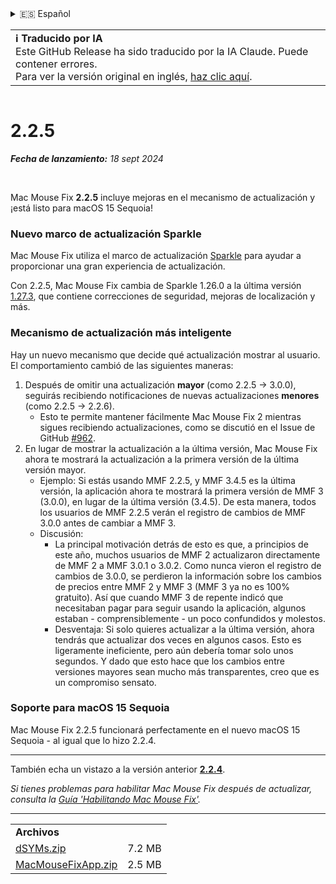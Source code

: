 <details>
<summary>🇪🇸 Español</summary>

[🇬🇧 English (GitHub Release)](https://github.com/noah-nuebling/mac-mouse-fix/releases/tag/2.2.5)\
[🇦🇩 Català](https://redirect.macmousefix.com/?target=mmf-release&tag=2.2.5&locale=ca)\
[🇩🇪 Deutsch](https://redirect.macmousefix.com/?target=mmf-release&tag=2.2.5&locale=de)\
**🇪🇸 Español**\
[🇫🇷 Français](https://redirect.macmousefix.com/?target=mmf-release&tag=2.2.5&locale=fr)\
[🇮🇩 Indonesia](https://redirect.macmousefix.com/?target=mmf-release&tag=2.2.5&locale=id)\
[🇮🇹 Italiano](https://redirect.macmousefix.com/?target=mmf-release&tag=2.2.5&locale=it)\
[🇭🇺 Magyar](https://redirect.macmousefix.com/?target=mmf-release&tag=2.2.5&locale=hu)\
[🇳🇱 Nederlands](https://redirect.macmousefix.com/?target=mmf-release&tag=2.2.5&locale=nl)\
[🇵🇱 Polski](https://redirect.macmousefix.com/?target=mmf-release&tag=2.2.5&locale=pl)\
[🇧🇷 Português (Brasil)](https://redirect.macmousefix.com/?target=mmf-release&tag=2.2.5&locale=pt-BR)\
[🇵🇹 Português (Portugal)](https://redirect.macmousefix.com/?target=mmf-release&tag=2.2.5&locale=pt-PT)\
[🇷🇴 Română](https://redirect.macmousefix.com/?target=mmf-release&tag=2.2.5&locale=ro)\
[🇸🇪 Svenska](https://redirect.macmousefix.com/?target=mmf-release&tag=2.2.5&locale=sv)\
[🇻🇳 Tiếng Việt](https://redirect.macmousefix.com/?target=mmf-release&tag=2.2.5&locale=vi)\
[🇹🇷 Türkçe](https://redirect.macmousefix.com/?target=mmf-release&tag=2.2.5&locale=tr)\
[🇨🇿 Čeština](https://redirect.macmousefix.com/?target=mmf-release&tag=2.2.5&locale=cs)\
[🇬🇷 Ελληνικά](https://redirect.macmousefix.com/?target=mmf-release&tag=2.2.5&locale=el)\
[🇷🇺 Русский](https://redirect.macmousefix.com/?target=mmf-release&tag=2.2.5&locale=ru)\
[🇺🇦 Українська](https://redirect.macmousefix.com/?target=mmf-release&tag=2.2.5&locale=uk)\
[🇮🇱 עברית](https://redirect.macmousefix.com/?target=mmf-release&tag=2.2.5&locale=he)\
[🇸🇦 العربية](https://redirect.macmousefix.com/?target=mmf-release&tag=2.2.5&locale=ar)\
[🇮🇳 हिन्दी](https://redirect.macmousefix.com/?target=mmf-release&tag=2.2.5&locale=hi)\
[🇹🇭 ไทย](https://redirect.macmousefix.com/?target=mmf-release&tag=2.2.5&locale=th)\
[🇨🇳 中文 (简体)](https://redirect.macmousefix.com/?target=mmf-release&tag=2.2.5&locale=zh-Hans)\
[🇨🇳 中文 (繁體)](https://redirect.macmousefix.com/?target=mmf-release&tag=2.2.5&locale=zh-Hant)\
[🇭🇰 中文（香港)](https://redirect.macmousefix.com/?target=mmf-release&tag=2.2.5&locale=zh-HK)\
[🇯🇵 日本語](https://redirect.macmousefix.com/?target=mmf-release&tag=2.2.5&locale=ja)\
[🇰🇷 한국어](https://redirect.macmousefix.com/?target=mmf-release&tag=2.2.5&locale=ko)\
[Help translate Mac Mouse Fix to different languages!](https://github.com/noah-nuebling/mac-mouse-fix/discussions/731)
</details>
<table align=><td>
<b>ℹ️ Traducido por IA</b><br>
Este GitHub Release ha sido traducido por la IA Claude. Puede contener errores.<br>
Para ver la versión original en inglés, <a href="https://github.com/noah-nuebling/mac-mouse-fix/releases/tag/2.2.5">haz clic aquí</a>.
</td></table>

<table></table>

# 2.2.5
***Fecha de lanzamiento:** 18 sept 2024*

<br>

Mac Mouse Fix **2.2.5** incluye mejoras en el mecanismo de actualización y ¡está listo para macOS 15 Sequoia!

### Nuevo marco de actualización Sparkle

Mac Mouse Fix utiliza el marco de actualización [Sparkle](https://sparkle-project.org/) para ayudar a proporcionar una gran experiencia de actualización.

Con 2.2.5, Mac Mouse Fix cambia de Sparkle 1.26.0 a la última versión [1.27.3](https://github.com/sparkle-project/Sparkle/releases/tag/1.27.3), que contiene correcciones de seguridad, mejoras de localización y más.

### Mecanismo de actualización más inteligente

Hay un nuevo mecanismo que decide qué actualización mostrar al usuario. El comportamiento cambió de las siguientes maneras:

1. Después de omitir una actualización **mayor** (como 2.2.5 -> 3.0.0), seguirás recibiendo notificaciones de nuevas actualizaciones **menores** (como 2.2.5 -> 2.2.6).
    - Esto te permite mantener fácilmente Mac Mouse Fix 2 mientras sigues recibiendo actualizaciones, como se discutió en el Issue de GitHub [#962](https://github.com/noah-nuebling/mac-mouse-fix/issues/962).
2. En lugar de mostrar la actualización a la última versión, Mac Mouse Fix ahora te mostrará la actualización a la primera versión de la última versión mayor.
    - Ejemplo: Si estás usando MMF 2.2.5, y MMF 3.4.5 es la última versión, la aplicación ahora te mostrará la primera versión de MMF 3 (3.0.0), en lugar de la última versión (3.4.5). De esta manera, todos los usuarios de MMF 2.2.5 verán el registro de cambios de MMF 3.0.0 antes de cambiar a MMF 3.
    - Discusión:
        - La principal motivación detrás de esto es que, a principios de este año, muchos usuarios de MMF 2 actualizaron directamente de MMF 2 a MMF 3.0.1 o 3.0.2. Como nunca vieron el registro de cambios de 3.0.0, se perdieron la información sobre los cambios de precios entre MMF 2 y MMF 3 (MMF 3 ya no es 100% gratuito). Así que cuando MMF 3 de repente indicó que necesitaban pagar para seguir usando la aplicación, algunos estaban - comprensiblemente - un poco confundidos y molestos.
        - Desventaja: Si solo quieres actualizar a la última versión, ahora tendrás que actualizar dos veces en algunos casos. Esto es ligeramente ineficiente, pero aún debería tomar solo unos segundos. Y dado que esto hace que los cambios entre versiones mayores sean mucho más transparentes, creo que es un compromiso sensato.

### Soporte para macOS 15 Sequoia

Mac Mouse Fix 2.2.5 funcionará perfectamente en el nuevo macOS 15 Sequoia - al igual que lo hizo 2.2.4.

---

También echa un vistazo a la versión anterior [**2.2.4**](https://redirect.macmousefix.com/?target=mmf-release&tag=2.2.4&locale=es).

*Si tienes problemas para habilitar Mac Mouse Fix después de actualizar, consulta la [Guía 'Habilitando Mac Mouse Fix'](https://github.com/noah-nuebling/mac-mouse-fix/discussions/861).*

---

<table align="start">
<tr>
    <td colspan=2>
        <b>Archivos</b>
    </td>
</tr>
<tr>
    <td><a href="https://github.com/noah-nuebling/mac-mouse-fix/releases/download/2.2.5/dSYMs.zip">dSYMs.zip</a></td>
    <td>7.2 MB</td>
</tr>
<tr>
    <td><a href="https://github.com/noah-nuebling/mac-mouse-fix/releases/download/2.2.5/MacMouseFixApp.zip">MacMouseFixApp.zip</a></td>
    <td>2.5 MB</td>
</tr>
</table>
